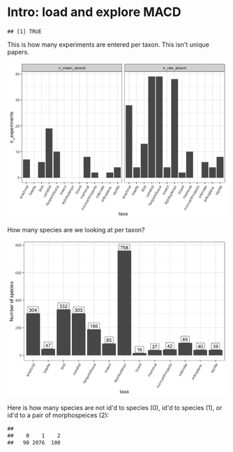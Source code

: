 Intro: load and explore MACD
================

    ## [1] TRUE

This is how many experiments are entered per taxon. This isn't unique papers.

![](introduction_files/figure-markdown_github/experiments%20data-1.png)

How many species are we looking at per taxon?

![](introduction_files/figure-markdown_github/species%20breakdown-1.png)

Here is how many species are not id'd to species (0), id'd to species (1), or id'd to a pair of morphospeices (2):

    ## 
    ##    0    1    2 
    ##   90 2076  100
